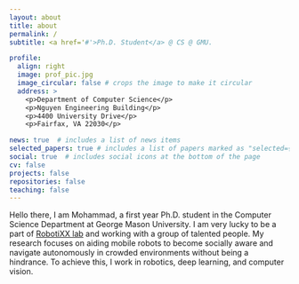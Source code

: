```yaml
---
layout: about
title: about
permalink: /
subtitle: <a href='#'>Ph.D. Student</a> @ CS @ GMU.

profile:
  align: right
  image: prof_pic.jpg
  image_circular: false # crops the image to make it circular
  address: >
    <p>Department of Computer Science</p>
    <p>Nguyen Engineering Building</p>
    <p>4400 University Drive</p>
    <p>Fairfax, VA 22030</p>

news: true  # includes a list of news items
selected_papers: true # includes a list of papers marked as "selected={true}"
social: true  # includes social icons at the bottom of the page
cv: false
projects: false
repositories: false
teaching: false
---
```


Hello there, I am Mohammad, a first year Ph.D. student in the Computer Science Department at George Mason University. I am very lucky to be a part of [RobotiXX lab](https://people.cs.gmu.edu/~xxiao2/RobotiXX/lab.html) and working with a group of talented people. My research focuses on aiding mobile robots to become socially aware and navigate autonomously in crowded environments without being a hindrance. To achieve this, I work in robotics, deep learning, and computer vision.

